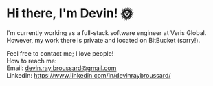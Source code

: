 # Hi there, I'm Devin! 🌞
I'm currently working as a full-stack software engineer at Veris Global. However, my work there is private and located on BitBucket (sorry!).

Feel free to contact me; I love people!  
How to reach me:  
Email: devin.ray.broussard@gmail.com  
LinkedIn: https://www.linkedin.com/in/devinraybroussard/
